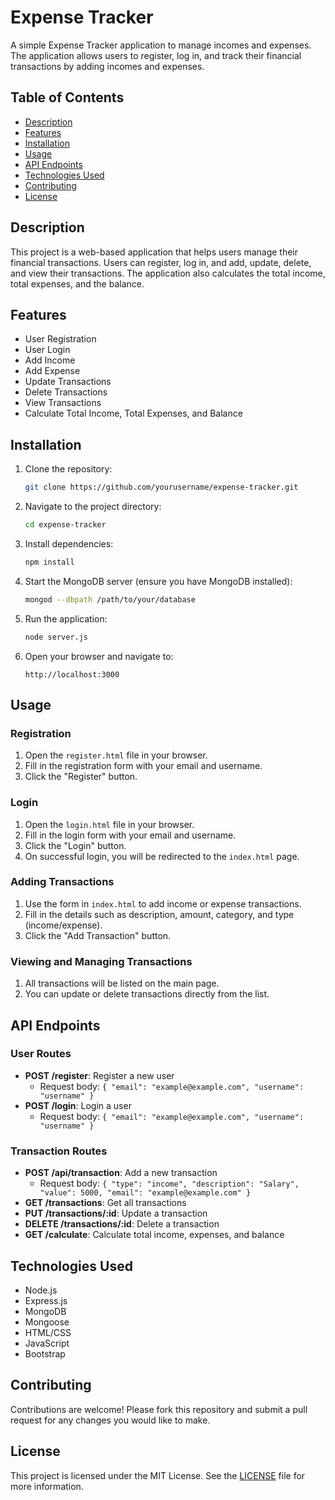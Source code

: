 # Expense Tracker

A simple Expense Tracker application to manage incomes and expenses. The application allows users to register, log in, and track their financial transactions by adding incomes and expenses.

## Table of Contents

- [Description](#description)
- [Features](#features)
- [Installation](#installation)
- [Usage](#usage)
- [API Endpoints](#api-endpoints)
- [Technologies Used](#technologies-used)
- [Contributing](#contributing)
- [License](#license)

## Description

This project is a web-based application that helps users manage their financial transactions. Users can register, log in, and add, update, delete, and view their transactions. The application also calculates the total income, total expenses, and the balance.

## Features

- User Registration
- User Login
- Add Income
- Add Expense
- Update Transactions
- Delete Transactions
- View Transactions
- Calculate Total Income, Total Expenses, and Balance

## Installation

1. Clone the repository:
    ```bash
    git clone https://github.com/yourusername/expense-tracker.git
    ```

2. Navigate to the project directory:
    ```bash
    cd expense-tracker
    ```

3. Install dependencies:
    ```bash
    npm install
    ```

4. Start the MongoDB server (ensure you have MongoDB installed):
    ```bash
    mongod --dbpath /path/to/your/database
    ```

5. Run the application:
    ```bash
    node server.js
    ```

6. Open your browser and navigate to:
    ```
    http://localhost:3000
    ```

## Usage

### Registration

1. Open the `register.html` file in your browser.
2. Fill in the registration form with your email and username.
3. Click the "Register" button.

### Login

1. Open the `login.html` file in your browser.
2. Fill in the login form with your email and username.
3. Click the "Login" button.
4. On successful login, you will be redirected to the `index.html` page.

### Adding Transactions

1. Use the form in `index.html` to add income or expense transactions.
2. Fill in the details such as description, amount, category, and type (income/expense).
3. Click the "Add Transaction" button.

### Viewing and Managing Transactions

1. All transactions will be listed on the main page.
2. You can update or delete transactions directly from the list.

## API Endpoints

### User Routes

- **POST /register**: Register a new user
  - Request body: `{ "email": "example@example.com", "username": "username" }`
- **POST /login**: Login a user
  - Request body: `{ "email": "example@example.com", "username": "username" }`

### Transaction Routes

- **POST /api/transaction**: Add a new transaction
  - Request body: `{ "type": "income", "description": "Salary", "value": 5000, "email": "example@example.com" }`
- **GET /transactions**: Get all transactions
- **PUT /transactions/:id**: Update a transaction
- **DELETE /transactions/:id**: Delete a transaction
- **GET /calculate**: Calculate total income, expenses, and balance

## Technologies Used

- Node.js
- Express.js
- MongoDB
- Mongoose
- HTML/CSS
- JavaScript
- Bootstrap

## Contributing

Contributions are welcome! Please fork this repository and submit a pull request for any changes you would like to make.

## License

This project is licensed under the MIT License. See the [LICENSE](LICENSE) file for more information.
